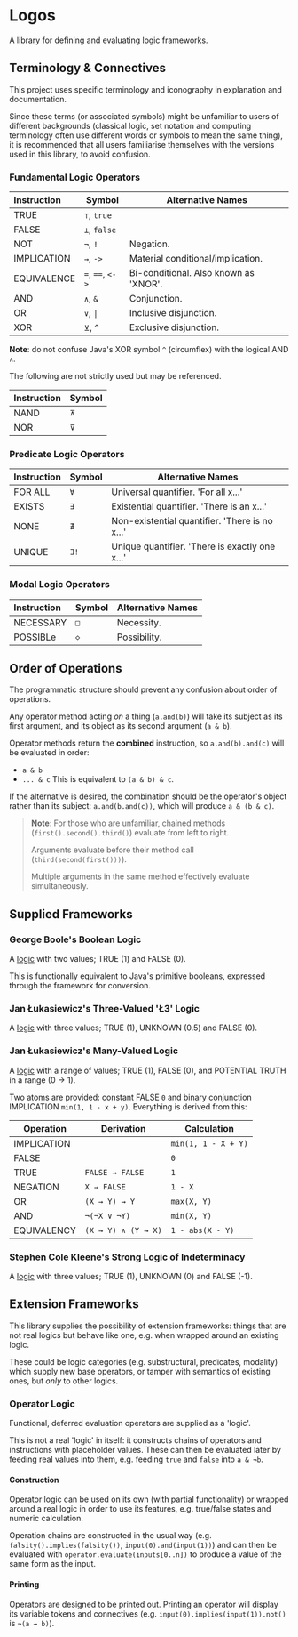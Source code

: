 Logos
=====

A library for defining and evaluating logic frameworks.

## Terminology & Connectives

This project uses specific terminology and iconography in explanation and documentation.

Since these terms (or associated symbols) might be unfamiliar to users of different backgrounds
(classical logic, set notation and computing terminology often use different words or symbols
to mean the same thing), it is recommended that all users familiarise themselves with the versions
used in this library, to avoid confusion.

### Fundamental Logic Operators

| Instruction | Symbol           | Alternative Names                     |
|:------------|------------------|---------------------------------------|
| TRUE        | `⊤`, `true`      |                                       |
| FALSE       | `⊥`, `false`     |                                       |
| NOT         | `¬`, `!`         | Negation.                             |
| IMPLICATION | `→`, `->`        | Material conditional/implication.     |
| EQUIVALENCE | `=`, `==`, `<->` | Bi-conditional. Also known as 'XNOR'. |
| AND         | `∧`, `&`         | Conjunction.                          |
| OR          | `∨`, `\|`        | Inclusive disjunction.                |
| XOR         | `⊻`, `^`         | Exclusive disjunction.                |

**Note**: do not confuse Java's XOR symbol `^` (circumflex) with the logical AND `∧`.

The following are not strictly used but may be referenced.

| Instruction | Symbol |
|:------------|--------|
| NAND        | `⊼`    | 
| NOR         | `⊽`    |

### Predicate Logic Operators

| Instruction | Symbol | Alternative Names                              |
|:------------|--------|------------------------------------------------|
| FOR ALL     | `∀`    | Universal quantifier. 'For all x...'           |
| EXISTS      | `∃`    | Existential quantifier. 'There is an x...'     |
| NONE        | `∄`    | Non-existential quantifier. 'There is no x...' |
| UNIQUE      | `∃!`   | Unique quantifier. 'There is exactly one x...' |

### Modal Logic Operators

| Instruction | Symbol | Alternative Names |
|:------------|--------|-------------------|
| NECESSARY   | `□`    | Necessity.        |
| POSSIBLe    | `◇`    | Possibility.      |

## Order of Operations

The programmatic structure should prevent any confusion about order of operations.

Any operator method acting _on_ a thing (`a.and(b)`) will take its subject as its first argument,
and its object as its second argument (`a & b`).

Operator methods return the **combined** instruction, so `a.and(b).and(c)` will be evaluated in order:
- `a & b`
- `... & c`
This is equivalent to `(a & b) & c`.

If the alternative is desired, the combination should be the operator's object rather than its subject:
`a.and(b.and(c))`, which will produce `a & (b & c)`.

> **Note**: 
> For those who are unfamiliar, chained methods (`first().second().third()`) evaluate from left to right.
>
> Arguments evaluate before their method call (`third(second(first()))`).
> 
> Multiple arguments in the same method effectively evaluate simultaneously.

## Supplied Frameworks

### George Boole's Boolean Logic

A [logic](https://en.wikipedia.org/wiki/Boolean_algebra) with two values; TRUE (1) and FALSE (0).

This is functionally equivalent to Java's primitive booleans, expressed through the framework for conversion.

### Jan Łukasiewicz's Three-Valued 'Ł3' Logic

A [logic](https://en.wikipedia.org/wiki/Three-valued_logic) with three values; TRUE (1), UNKNOWN (0.5) and FALSE (0).

### Jan Łukasiewicz's Many-Valued Logic

A [logic](https://en.wikipedia.org/wiki/%C5%81ukasiewicz_logic) with a range of values; TRUE (1), FALSE (0), and
POTENTIAL TRUTH in a range (0 -> 1).

Two atoms are provided: constant FALSE `0` and binary conjunction IMPLICATION `min(1, 1 - x + y)`.
Everything is derived from this:

| Operation   | Derivation          | Calculation         |
|-------------|---------------------|---------------------|
| IMPLICATION |                     | `min(1, 1 - X + Y)` |
| FALSE       |                     | `0`                 |
| TRUE        | `FALSE → FALSE`     | `1`                 |
| NEGATION    | `X → FALSE`         | `1 - X`             |
| OR          | `(X → Y) → Y`       | `max(X, Y)`         |
| AND         | `¬(¬X ∨ ¬Y)`        | `min(X, Y)`         |
| EQUIVALENCY | `(X → Y) ∧ (Y → X)` | `1 - abs(X - Y)`    |

### Stephen Cole Kleene's Strong Logic of Indeterminacy

A [logic](https://en.wikipedia.org/wiki/Three-valued_logic) with three values; TRUE (1), UNKNOWN (0) and FALSE (-1).

## Extension Frameworks

This library supplies the possibility of extension frameworks: things that are not real logics but behave like one,
e.g. when wrapped around an existing logic.

These could be logic categories (e.g. substructural, predicates, modality) which supply new base operators,
or tamper with semantics of existing ones, but _only_ to other logics.

### Operator Logic

Functional, deferred evaluation operators are supplied as a 'logic'.

This is not a real 'logic' in itself: it constructs chains of operators and instructions with placeholder values.
These can then be evaluated later by feeding real values into them, e.g. feeding `true` and `false` into `a & ¬b`.

#### Construction

Operator logic can be used on its own (with partial functionality) or wrapped around a real logic in order to use its
features, e.g. true/false states and numeric calculation.

Operation chains are constructed in the usual way (e.g. `falsity().implies(falsity())`, `input(0).and(input(1))`)
and can then be evaluated with `operator.evaluate(inputs[0..n])` to produce a value of the same form as the input.

#### Printing

Operators are designed to be printed out.
Printing an operator will display its variable tokens and connectives (e.g. `input(0).implies(input(1)).not()` is `¬(a → b)`).